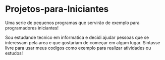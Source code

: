 # Projetos-para-Iniciantes
Uma serie de pequenos programas que servirão de exemplo para programadores iniciantes!

Sou estudande tecnico em informatica e decidi ajudar pessoas que se interessam pela area e que gostariam de começar em algum lugar. Sintasse livre para usar meus codigos
como exemplo para realizar atividades ou estudos!
